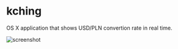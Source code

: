 # kching

OS X application that shows USD/PLN convertion rate in real time.

![screenshot](https://www.dropbox.com/s/7s4c0o3lmobi1gj/Screenshot%202016-12-13%2011.15.35.png?raw=1)
